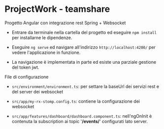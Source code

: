 
# ProjectWork - teamshare
Progetto Angular con integrazione rest Spring + Websocket

*  Entrare da terminale nella cartella del progetto ed eseguire `npm install` per installarne le dipendenze.

*  Eseguire `ng serve` ed navigare all'indirizzo `http://localhost:4200/` per vedere l'applicazione in funzione.

*  La navigazione è implementata in parte ed esiste una parziale gestione del token jwt.

File di configurazione

*  `src/environment/environment.ts`: per settare la baseUrl dei servizi rest e del server dei websocket

*  `src/app/my-rx-stomp.config.ts`: contiene la configurazione dei websocket

*  `src/app/features/dashboard/dashboard.component.ts`: nell'ngOnInit è contenuta la subscription ai topic '**/events/**' configurati lato server.

